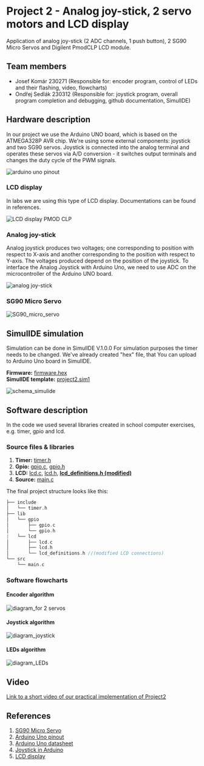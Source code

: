 # Project 2 - Analog joy-stick, 2 servo motors and LCD display

Application of analog joy-stick (2 ADC channels, 1 push button), 2 SG90 Micro Servos and Digilent PmodCLP LCD module.

## Team members

   * Josef Komár 230271 (Responsible for: encoder program, control of LEDs and their flashing, video, flowcharts)
   * Ondřej Sedlák 230312 (Responsible for: joystick program, overall program completion and debugging, github documentation, SimulIDE)

## Hardware description

In our project we use the Arduino UNO board, which is based on the ATMEGA328P AVR chip. We're using some external components: joystick and two SG90 servos. Joystick is connected into the analog terminal and operates these servos via A/D conversion - it switches output terminals and changes the duty cycle of the PWM signals.

![arduino uno pinout](images/arduino_pinout.png)

### LCD display

In labs we are using this type of LCD display. Documentations can be found in references.

![LCD display PMOD CLP](images/pmod_clp.png)

### Analog joy-stick

Analog joystick produces two voltages; one corresponding to position with respect to X-axis and another corresponding to the position with respect to Y-axis. The voltages produced depend on the position of the joystick.
To interface the Analog Joystick with Arduino Uno, we need to use ADC on the microcontroller of the Arduino UNO board.

![analog joy-stick](images/joystick.jpg)

### SG90 Micro Servo


![SG90_micro_servo](images/SG90_micro_servo.jpg)

## SimulIDE simulation

Simulation can be done in SimulIDE V.1.0.0
For simulation purposes the timer needs to be changed. We've already created "hex" file, that You can upload to Arduino Uno board in SimulIDE.

**Firmware:** [firmware.hex](https://github.com/xsedla1y/digital-electronics-2/blob/main/Project2/Project2_simulations/firmware.rar) <br/>
**SimulIDE template:** [project2.sim1](https://github.com/xsedla1y/digital-electronics-2/blob/main/Project2/Project2_simulations/project2.sim1)

![schema_simulide](images/schema_simulide.png)

## Software description

In the code we used several libraries created in school computer exercises, e.g. timer, gpio and lcd.

### Source files & libraries

 1. **Timer:** [timer.h](https://github.com/xsedla1y/digital-electronics-2/blob/main/Project2/include/timer.h)
 2. **Gpio:** [gpio.c](https://github.com/xsedla1y/digital-electronics-2/blob/main/Project2/lib/gpio/gpio.c), [gpio.h](https://github.com/xsedla1y/digital-electronics-2/blob/main/Project2/lib/gpio/gpio.h)
 3. **LCD:** [lcd.c](https://github.com/xsedla1y/digital-electronics-2/blob/main/Project2/lib/lcd/lcd.c), [lcd.h](https://github.com/xsedla1y/digital-electronics-2/blob/main/Project2/lib/lcd/lcd.h), [**lcd_definitions.h (modified)**](https://github.com/xsedla1y/digital-electronics-2/blob/main/Project2/lib/lcd/lcd_definitions.h)
 4. **Source:** [main.c](https://github.com/xsedla1y/digital-electronics-2/blob/main/Project2/src/main.c)

  The final project structure looks like this:
   ```c
   ├── include
   │   └── timer.h
   ├── lib
   │   └── gpio
   │       ├── gpio.c
   │       └── gpio.h
   |   └── lcd
   │       ├── lcd.c
   │       ├── lcd.h
   │       └── lcd_definitions.h //(modified LCD connections)
   └── src
       └── main.c
   ```

### Software flowcharts

#### Encoder algorithm
![diagram_for 2 servos](images/project_2servos.svg)

#### Joystick algorithm
![diagram_joystick](images/project_joystick.svg)

#### LEDs algorithm
![diagram_LEDs](images/project_LEDS.svg)

## Video

[Link to a short video of our practical implementation of Project2]()

## References

1. [SG90 Micro Servo](https://www.kjell.com/globalassets/mediaassets/701916_87897_datasheet_en.pdf?ref=4287817A7A)
2. [Arduino Uno pinout](https://docs.arduino.cc/hardware/uno-rev3)
3. [Arduino Uno datasheet](https://docs.arduino.cc/static/581ef7a3be69646a3f9eb4f6e2575548/A000066-datasheet.pdf)
4. [Joystick in Arduino](https://www.electronicwings.com/arduino/analog-joystick-interfacing-with-arduino-uno)
5. [LCD display](https://www.tme.eu/en/details/410-142p/add-on-boards/digilent/pmodclp/)
